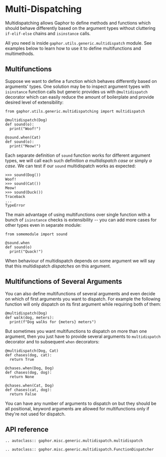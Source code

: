 # Multi-Dispatching

Multidispatching allows Gaphor to define methods and functions which should
behave differently based on the argument types without cluttering
`if-elif-else` chains and `isinstance` calls.

All you need is inside `gaphor.utils.generic.multidispatch` module. See examples
below to learn how to use it to define multifunctions and multimethods.

## Multifunctions

Suppose we want to define a function which behaves differently based on
arguments' types. One solution may be to inspect argument types with
`isinstance` function calls but generic provides us with
`@multidispatch` decorator which can easily reduce the amount of
boilerplate and provide desired level of extensibility:

    from gaphor.utils.generic.multidispatching import multidispatch

    @multidispatch(Dog)
    def sound(o):
      print("Woof!")

    @sound.when(Cat)
    def sound(o):
      print("Meow!")

Each separate definition of `sound` function works for different
argument types, we will call each such definition *a multidispatch case*
or simply *a case*. We can test if our `sound` multidispatch works as
expected:

    >>> sound(Dog())
    Woof!
    >>> sound(Cat())
    Meow!
    >>> sound(Duck())
    Traceback
    ...
    TypeError

The main advantage of using multifunctions over single function with a
bunch of `isinstance` checks is extensibility \-- you can add more cases
for other types even in separate module:

    from somemodule import sound

    @sound.when
    def sound(o)
      print("Quack!")

When behaviour of multidispatch depends on some argument we will say
that this multidispatch *dispatches* on this argument.

## Multifunctions of Several Arguments

You can also define multifunctions of several arguments and even decide
on which of first arguments you want to dispatch. For example the
following function will only dispatch on its first argument while
requiring both of them:

    @multidispatch(Dog)
    def walk(dog, meters):
      print(f"Dog walks for {meters} meters")

But sometimes you want multifunctions to dispatch on more than one
argument, then you just have to provide several arguments to
`multidispatch` decorator and to subsequent `when` decorators:

    @multidispatch(Dog, Cat)
    def chases(dog, cat):
      return True

    @chases.when(Dog, Dog)
    def chases(dog, dog):
      return None

    @chases.when(Cat, Dog)
    def chases(cat, dog):
      return False

You can have any number of arguments to dispatch on but they should be
all positional, keyword arguments are allowed for multifunctions only if
they're not used for dispatch.

## API reference

```eval_rst
.. autoclass:: gaphor.misc.generic.multidispatch.multidispatch
```

```eval_rst
.. autoclass:: gaphor.misc.generic.multidispatch.FunctionDispatcher
```
